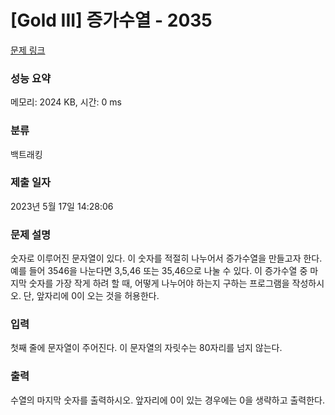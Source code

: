 # [Gold III] 증가수열 - 2035 

[문제 링크](https://www.acmicpc.net/problem/2035) 

### 성능 요약

메모리: 2024 KB, 시간: 0 ms

### 분류

백트래킹

### 제출 일자

2023년 5월 17일 14:28:06

### 문제 설명

<p>숫자로 이루어진 문자열이 있다. 이 숫자를 적절히 나누어서 증가수열을 만들고자 한다. 예를 들어 3546을 나눈다면 3,5,46 또는 35,46으로 나눌 수 있다. 이 증가수열 중 마지막 숫자를 가장 작게 하려 할 때, 어떻게 나누어야 하는지 구하는 프로그램을 작성하시오. 단, 앞자리에 0이 오는 것을 허용한다.</p>

### 입력 

 <p>첫째 줄에 문자열이 주어진다. 이 문자열의 자릿수는 80자리를 넘지 않는다.</p>

### 출력 

 <p>수열의 마지막 숫자를 출력하시오. 앞자리에 0이 있는 경우에는 0을 생략하고 출력한다.</p>

